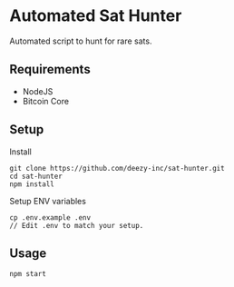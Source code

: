 # Automated Sat Hunter
Automated script to hunt for rare sats.

## Requirements
- NodeJS
- Bitcoin Core

## Setup
Install
```agsl
git clone https://github.com/deezy-inc/sat-hunter.git
cd sat-hunter
npm install
```
Setup ENV variables
```agsl
cp .env.example .env
// Edit .env to match your setup.
```

## Usage
```agsl
npm start
```
